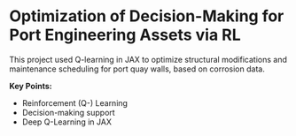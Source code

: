 # Optimization of Decision-Making for Port Engineering Assets via RL

This project used Q-learning in JAX to optimize structural modifications and maintenance scheduling for port quay walls, based on corrosion data.

**Key Points:**
- Reinforcement (Q-) Learning
- Decision-making support
- Deep Q-Learning in JAX